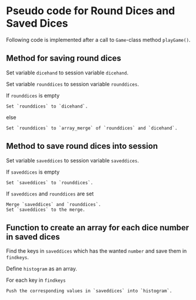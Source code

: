 Pseudo code for Round Dices and Saved Dices
===========================================
Following code is implemented after a call to `Game`-class method `playGame()`.

## Method for saving round dices

Set variable `dicehand` to session variable `dicehand`.

Set variable `rounddices` to session variable `rounddices`.

If `rounddices` is empty

    Set `rounddices` to `dicehand`.
else

    Set `rounddices` to `array_merge` of `rounddices` and `dicehand`.

## Method to save round dices into session
Set variable `saveddices` to session variable `saveddices`.

If `saveddices` is empty

	Set `saveddices` to `rounddices`.

If `saveddices` and `rounddices` are set

	Merge `saveddices` and `rounddices`.
	Set `saveddices` to the merge.

## Function to create an array for each dice number in saved dices
Find the keys in `saveddices` which has the wanted `number` and save them in `findkeys`.

Define `histogram` as an array.

For each key in `findkeys`

	Push the corresponding values in `saveddices` into `histogram`.
